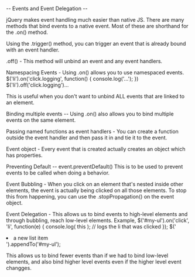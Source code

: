
-- Events and Event Delegation --

jQuery makes event handling much easier than native JS.
There are many methods that bind events to a native event.
Most of these are shorthand for the .on() method.

Using the .trigger() method, you can trigger an event that is already bound with an event handler.

.off() - This method will unbind an event and any event handlers.

Namespacing Events - Using .on() allows you to use namespaced events.
  $('li').on('click.logging', function() {
    console.log('...');
  })
  $('li').off('click.logging')...

This is useful when you don't want to unbind ALL events that are linked to an element.

Binding multiple events --
Using .on() also allows you to bind multiple events on the same element.

Passing named functions as event handlers - You can create a function outside the event handler and then pass it in and tie it to the event.

Event object -
Every event that is created actually creates an object which has properties.

Preventing Default --
event.preventDefault()
This is to be used to prevent events to be called when doing a behavior.

Event Bubbling -
When you click on an element that's nested inside other elements, the event is actually being clicked on all those elements.
  To stop this from happening, you can use the .stopPropagation() on the event object.

Event Delegation - This allows us to bind events to high-level elements and through bubbling, reach low-level elements.
  Example,
    $('#my-ul').on('click', 'li', function(e) {
      console.log( this ); // logs the li that was clicked
    });
    $('<li>a new list item</li>').appendTo('#my-ul');

  This allows us to bind fewer events than if we had to bind low-level elements, and also bind higher level events even if the higher level event changges.























